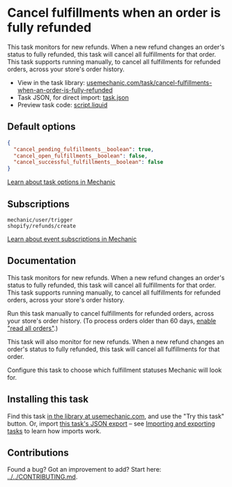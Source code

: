 # Cancel fulfillments when an order is fully refunded

This task monitors for new refunds. When a new refund changes an order's status to fully refunded, this task will cancel all fulfillments for that order. This task supports running manually, to cancel all fulfillments for refunded orders, across your store's order history.

* View in the task library: [usemechanic.com/task/cancel-fulfillments-when-an-order-is-fully-refunded](https://usemechanic.com/task/cancel-fulfillments-when-an-order-is-fully-refunded)
* Task JSON, for direct import: [task.json](../../tasks/cancel-fulfillments-when-an-order-is-fully-refunded.json)
* Preview task code: [script.liquid](./script.liquid)

## Default options

```json
{
  "cancel_pending_fulfillments__boolean": true,
  "cancel_open_fulfillments__boolean": false,
  "cancel_successful_fulfillments__boolean": false
}
```

[Learn about task options in Mechanic](https://docs.usemechanic.com/article/471-task-options)

## Subscriptions

```liquid
mechanic/user/trigger
shopify/refunds/create
```

[Learn about event subscriptions in Mechanic](https://docs.usemechanic.com/article/408-subscriptions)

## Documentation

This task monitors for new refunds. When a new refund changes an order's status to fully refunded, this task will cancel all fulfillments for that order. This task supports running manually, to cancel all fulfillments for refunded orders, across your store's order history.

Run this task manually to cancel fulfillments for refunded orders, across your store's order history. (To process orders older than 60 days, [enable "read all orders"](https://help.usemechanic.com/tutorials/enabling-read_all_orders).)

This task will also monitor for new refunds. When a new refund changes an order's status to fully refunded, this task will cancel all fulfillments for that order.

Configure this task to choose which fulfillment statuses Mechanic will look for.

## Installing this task

Find this task [in the library at usemechanic.com](https://usemechanic.com/task/cancel-fulfillments-when-an-order-is-fully-refunded), and use the "Try this task" button. Or, import [this task's JSON export](../../tasks/cancel-fulfillments-when-an-order-is-fully-refunded.json) – see [Importing and exporting tasks](https://docs.usemechanic.com/article/505-importing-and-exporting-tasks) to learn how imports work.

## Contributions

Found a bug? Got an improvement to add? Start here: [../../CONTRIBUTING.md](../../CONTRIBUTING.md).
